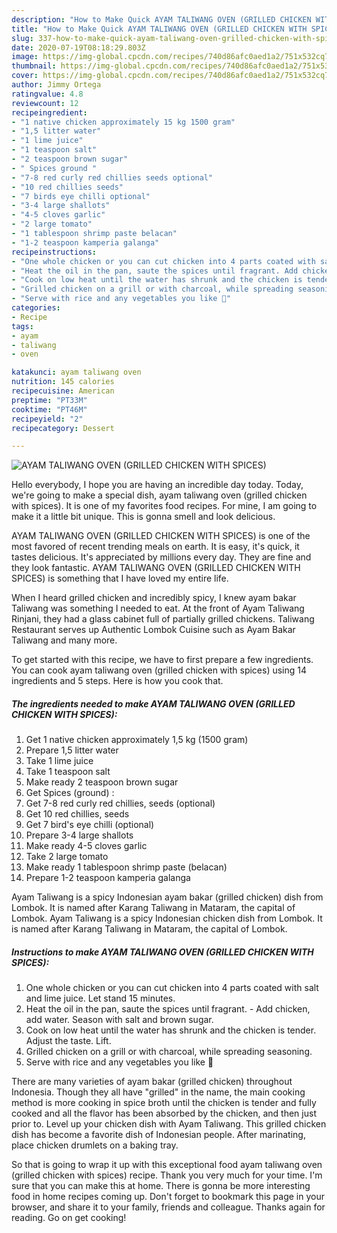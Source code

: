 ```yaml
---
description: "How to Make Quick AYAM TALIWANG OVEN (GRILLED CHICKEN WITH SPICES)"
title: "How to Make Quick AYAM TALIWANG OVEN (GRILLED CHICKEN WITH SPICES)"
slug: 337-how-to-make-quick-ayam-taliwang-oven-grilled-chicken-with-spices
date: 2020-07-19T08:18:29.803Z
image: https://img-global.cpcdn.com/recipes/740d86afc0aed1a2/751x532cq70/ayam-taliwang-oven-grilled-chicken-with-spices-recipe-main-photo.jpg
thumbnail: https://img-global.cpcdn.com/recipes/740d86afc0aed1a2/751x532cq70/ayam-taliwang-oven-grilled-chicken-with-spices-recipe-main-photo.jpg
cover: https://img-global.cpcdn.com/recipes/740d86afc0aed1a2/751x532cq70/ayam-taliwang-oven-grilled-chicken-with-spices-recipe-main-photo.jpg
author: Jimmy Ortega
ratingvalue: 4.8
reviewcount: 12
recipeingredient:
- "1 native chicken approximately 15 kg 1500 gram"
- "1,5 litter water"
- "1 lime juice"
- "1 teaspoon salt"
- "2 teaspoon brown sugar"
- " Spices ground "
- "7-8 red curly red chillies seeds optional"
- "10 red chillies seeds"
- "7 birds eye chilli optional"
- "3-4 large shallots"
- "4-5 cloves garlic"
- "2 large tomato"
- "1 tablespoon shrimp paste belacan"
- "1-2 teaspoon kamperia galanga"
recipeinstructions:
- "One whole chicken or you can cut chicken into 4 parts coated with salt and lime juice. Let stand 15 minutes."
- "Heat the oil in the pan, saute the spices until fragrant. Add chicken, add water. Season with salt and brown sugar."
- "Cook on low heat until the water has shrunk and the chicken is tender. Adjust the taste. Lift."
- "Grilled chicken on a grill or with charcoal, while spreading seasoning."
- "Serve with rice and any vegetables you like 🤩"
categories:
- Recipe
tags:
- ayam
- taliwang
- oven

katakunci: ayam taliwang oven 
nutrition: 145 calories
recipecuisine: American
preptime: "PT33M"
cooktime: "PT46M"
recipeyield: "2"
recipecategory: Dessert

---
```



![AYAM TALIWANG OVEN (GRILLED CHICKEN WITH SPICES)](https://img-global.cpcdn.com/recipes/740d86afc0aed1a2/751x532cq70/ayam-taliwang-oven-grilled-chicken-with-spices-recipe-main-photo.jpg)

Hello everybody, I hope you are having an incredible day today. Today, we're going to make a special dish, ayam taliwang oven (grilled chicken with spices). It is one of my favorites food recipes. For mine, I am going to make it a little bit unique. This is gonna smell and look delicious.

AYAM TALIWANG OVEN (GRILLED CHICKEN WITH SPICES) is one of the most favored of recent trending meals on earth. It is easy, it's quick, it tastes delicious. It's appreciated by millions every day. They are fine and they look fantastic. AYAM TALIWANG OVEN (GRILLED CHICKEN WITH SPICES) is something that I have loved my entire life.

When I heard grilled chicken and incredibly spicy, I knew ayam bakar Taliwang was something I needed to eat. At the front of Ayam Taliwang Rinjani, they had a glass cabinet full of partially grilled chickens. Taliwang Restaurant serves up Authentic Lombok Cuisine such as Ayam Bakar Taliwang and many more.


To get started with this recipe, we have to first prepare a few ingredients. You can cook ayam taliwang oven (grilled chicken with spices) using 14 ingredients and 5 steps. Here is how you cook that.

<!--inarticleads1-->

##### The ingredients needed to make AYAM TALIWANG OVEN (GRILLED CHICKEN WITH SPICES):

1. Get 1 native chicken approximately 1,5 kg (1500 gram)
1. Prepare 1,5 litter water
1. Take 1 lime juice
1. Take 1 teaspoon salt
1. Make ready 2 teaspoon brown sugar
1. Get  Spices (ground) :
1. Get 7-8 red curly red chillies, seeds (optional)
1. Get 10 red chillies, seeds
1. Get 7 bird&#39;s eye chilli (optional)
1. Prepare 3-4 large shallots
1. Make ready 4-5 cloves garlic
1. Take 2 large tomato
1. Make ready 1 tablespoon shrimp paste (belacan)
1. Prepare 1-2 teaspoon kamperia galanga


Ayam Taliwang is a spicy Indonesian ayam bakar (grilled chicken) dish from Lombok. It is named after Karang Taliwang in Mataram, the capital of Lombok. Ayam Taliwang is a spicy Indonesian chicken dish from Lombok. It is named after Karang Taliwang in Mataram, the capital of Lombok. 

<!--inarticleads2-->

##### Instructions to make AYAM TALIWANG OVEN (GRILLED CHICKEN WITH SPICES):

1. One whole chicken or you can cut chicken into 4 parts coated with salt and lime juice. Let stand 15 minutes.
1. Heat the oil in the pan, saute the spices until fragrant. - Add chicken, add water. Season with salt and brown sugar.
1. Cook on low heat until the water has shrunk and the chicken is tender. Adjust the taste. Lift.
1. Grilled chicken on a grill or with charcoal, while spreading seasoning.
1. Serve with rice and any vegetables you like 🤩


There are many varieties of ayam bakar (grilled chicken) throughout Indonesia. Though they all have &#34;grilled&#34; in the name, the main cooking method is more cooking in spice broth until the chicken is tender and fully cooked and all the flavor has been absorbed by the chicken, and then just prior to. Level up your chicken dish with Ayam Taliwang. This grilled chicken dish has become a favorite dish of Indonesian people. After marinating, place chicken drumlets on a baking tray. 

So that is going to wrap it up with this exceptional food ayam taliwang oven (grilled chicken with spices) recipe. Thank you very much for your time. I'm sure that you can make this at home. There is gonna be more interesting food in home recipes coming up. Don't forget to bookmark this page in your browser, and share it to your family, friends and colleague. Thanks again for reading. Go on get cooking!
